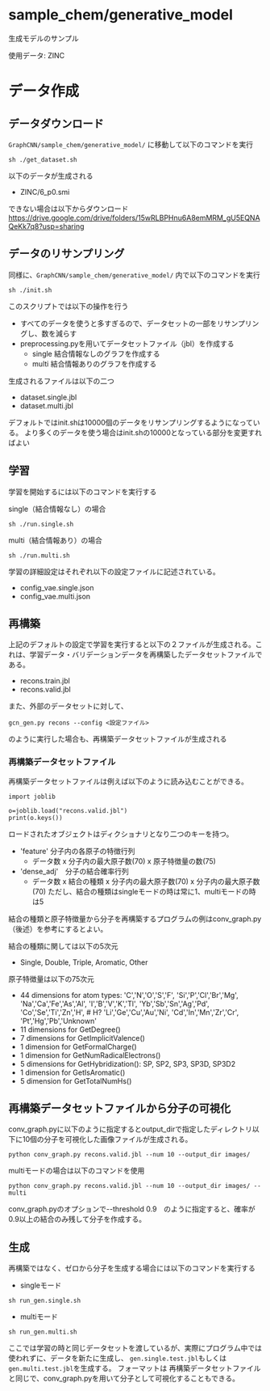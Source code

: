 # sample_chem/generative_model

生成モデルのサンプル

使用データ: ZINC

# データ作成

## データダウンロード

`GraphCNN/sample_chem/generative_model/` に移動して以下のコマンドを実行

```
sh ./get_dataset.sh
```

以下のデータが生成される
- ZINC/6_p0.smi

できない場合は以下からダウンロード
https://drive.google.com/drive/folders/15wRLBPHnu6A8emMRM_gU5EQNAQeKk7q8?usp=sharing 

## データのリサンプリング
同様に、`GraphCNN/sample_chem/generative_model/` 内で以下のコマンドを実行

```
sh ./init.sh
```
このスクリプトでは以下の操作を行う

- すべてのデータを使うと多すぎるので、データセットの一部をリサンプリングし、数を減らす
- preprocessing.pyを用いてデータセットファイル（jbl）を作成する
  - single 結合情報なしのグラフを作成する
  - multi 結合情報ありのグラフを作成する

生成されるファイルは以下の二つ

- dataset.single.jbl
- dataset.multi.jbl

デフォルトではinit.shは10000個のデータをリサンプリングするようになっている。
より多くのデータを使う場合はinit.shの10000となっている部分を変更すればよい

## 学習
学習を開始するには以下のコマンドを実行する

single（結合情報なし）の場合
```
sh ./run.single.sh
```

multi（結合情報あり）の場合
```
sh ./run.multi.sh
```

学習の詳細設定はそれぞれ以下の設定ファイルに記述されている。
- config_vae.single.json
- config_vae.multi.json

## 再構築

上記のデフォルトの設定で学習を実行すると以下の２ファイルが生成される。これは、学習データ・バリデーションデータを再構築したデータセットファイルである。
- recons.train.jbl
- recons.valid.jbl

また、外部のデータセットに対して、
```
gcn_gen.py recons --config <設定ファイル>
```
のように実行した場合も、再構築データセットファイルが生成される

### 再構築データセットファイル
再構築データセットファイルは例えば以下のように読み込むことができる。

```
import joblib

o=joblib.load("recons.valid.jbl")
print(o.keys())
```

ロードされたオブジェクトはディクショナリとなり二つのキーを持つ。
- 'feature' 分子内の各原子の特徴行列
  - データ数 x 分子内の最大原子数(70) x 原子特徴量の数(75)
- 'dense_adj'　分子の結合確率行列
  - データ数 x 結合の種類 x 分子内の最大原子数(70) x 分子内の最大原子数(70) 
ただし、結合の種類はsingleモードの時は常に1、multiモードの時は5

結合の種類と原子特徴量から分子を再構築するプログラムの例はconv_graph.py（後述）を参考にするとよい。

結合の種類に関しては以下の5次元
- Single, Double, Triple, Aromatic, Other

原子特徴量は以下の75次元
- 44 dimensions for atom types: 'C','N','O','S','F', 'Si','P','Cl','Br','Mg', 'Na','Ca','Fe','As','Al', 'I','B','V','K','Tl', 'Yb','Sb','Sn','Ag','Pd', 'Co','Se','Ti','Zn','H', # H? 'Li','Ge','Cu','Au','Ni', 'Cd','In','Mn','Zr','Cr', 'Pt','Hg','Pb','Unknown'
- 11 dimensions for GetDegree()
- 7 dimensions for GetImplicitValence()
- 1 dimension for GetFormalCharge()
- 1 dimension for GetNumRadicalElectrons()
- 5 dimensions for GetHybridization(): SP, SP2, SP3, SP3D, SP3D2
- 1 dimension for GetIsAromatic()
- 5 dimension for GetTotalNumHs()

## 再構築データセットファイルから分子の可視化

conv_graph.pyに以下のように指定するとoutput_dirで指定したディレクトリ以下に10個の分子を可視化した画像ファイルが生成される。
```
python conv_graph.py recons.valid.jbl --num 10 --output_dir images/ 
```

multiモードの場合は以下のコマンドを使用
```
python conv_graph.py recons.valid.jbl --num 10 --output_dir images/ --multi
```

conv_graph.pyのオプションで--threshold 0.9　のように指定すると、確率が0.9以上の結合のみ残して分子を作成する。

## 生成

再構築ではなく、ゼロから分子を生成する場合には以下のコマンドを実行する
- singleモード
```
sh run_gen.single.sh
```
- multiモード
```
sh run_gen.multi.sh
```
ここでは学習の時と同じデータセットを渡しているが、実際にプログラム中では使われずに、データを新たに生成し、
`gen.single.test.jbl`もしくは`gen.multi.test.jbl`を生成する。
フォーマットは 再構築データセットファイルと同じで、conv_graph.pyを用いて分子として可視化することもできる。

